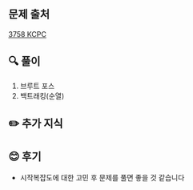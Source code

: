 ## 문제 출처

<a href="https://www.acmicpc.net/problem/3758" rel="nofollow">3758 KCPC</a>

## 🔍 풀이
1. 브루트 포스
2. 백트래킹(순열)

## ✏️ 추가 지식

## 😊 후기
- 시작복잡도에 대한 고민 후 문제를 풀면 좋을 것 같습니다
